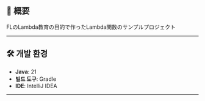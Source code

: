 ## 📌 概要
FLのLambda教育の目的で作ったLambda関数のサンプルプロジェクト

---

## 🛠️ 개발 환경

- **Java**: 21
- **빌드 도구**: Gradle
- **IDE**: IntelliJ IDEA

---